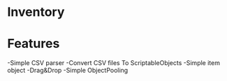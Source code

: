 # Inventory
 
# Features

-Simple CSV parser
-Convert CSV files To ScriptableObjects
-Simple item object
-Drag&Drop
-Simple ObjectPooling
